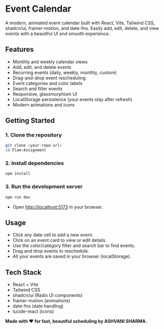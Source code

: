 # Event Calendar

A modern, animated event calendar built with React, Vite, Tailwind CSS, shadcn/ui, framer-motion, and date-fns. Easily add, edit, delete, and view events with a beautiful UI and smooth experience.

## Features
- Monthly and weekly calendar views
- Add, edit, and delete events
- Recurring events (daily, weekly, monthly, custom)
- Drag-and-drop event rescheduling
- Event categories and color labels
- Search and filter events
- Responsive, glassmorphism UI
- LocalStorage persistence (your events stay after refresh)
- Modern animations and icons

## Getting Started

### 1. Clone the repository
```bash
git clone <your-repo-url>
cd Flam-Assignment
```

### 2. Install dependencies
```bash
npm install
```

### 3. Run the development server
```bash
npm run dev
```

- Open [http://localhost:5173](http://localhost:5173) in your browser.

## Usage
- Click any date cell to add a new event.
- Click on an event card to view or edit details.
- Use the color/category filter and search bar to find events.
- Drag and drop events to reschedule.
- All your events are saved in your browser (localStorage).

## Tech Stack
- React + Vite
- Tailwind CSS
- shadcn/ui (Radix UI components)
- framer-motion (animations)
- date-fns (date handling)
- lucide-react (icons)


**Made with ❤️ for fast, beautiful scheduling by ASHVANI SHARMA.**
